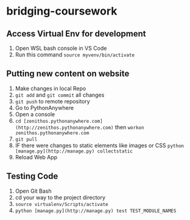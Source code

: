 # bridging-coursework

## Access Virtual Env for development

1. Open WSL bash console in VS Code
2. Run this command `source myvenv/bin/activate`

## Putting new content on website

1.  Make changes in local Repo
2. `git add` and `git commit` all changes
3. `git push` to remote repository
4. Go to PythonAnywhere
5. Open a console 
6. `cd [zenithos.pythonanywhere.com](http://zenithos.pythonanywhere.com)` then `workon zenithos.pythonanywhere.com`
7. `git pull`
8. IF there were changes to static elements like images or CSS `python [manage.py](http://manage.py) collectstatic`
9. Reload Web App 

## Testing Code

1. Open Git Bash
2. cd your way to the project directory
3. `source virtualenv/Scripts/activate`
4. `python [manage.py](http://manage.py) test TEST_MODULE_NAMES`
